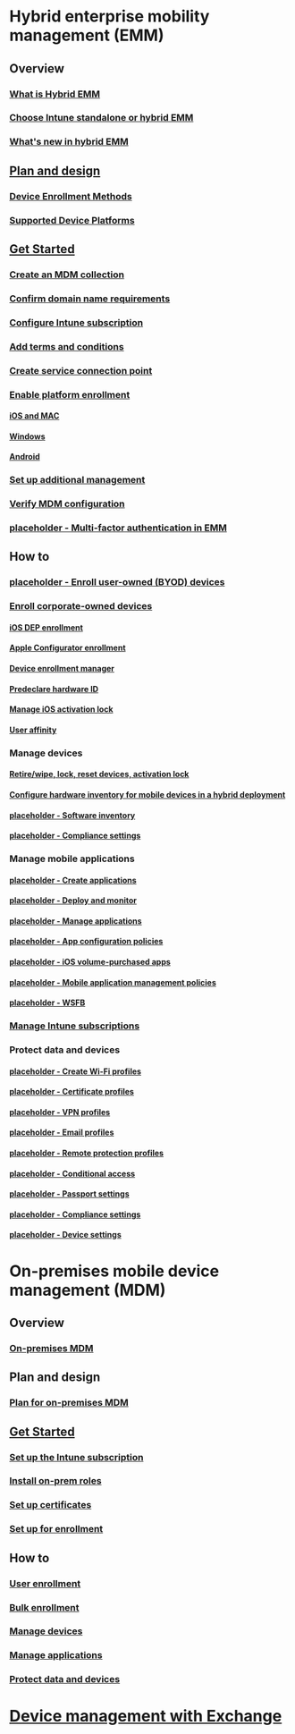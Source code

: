 #  Hybrid enterprise mobility management (EMM)
## Overview
### [What is Hybrid EMM](understand/hybrid-mobile-device-management.md)
### [Choose Intune standalone or hybrid EMM](understand/choose-between-standalone-intune-and-hybrid-mobile-device-management.md)
### [What's new in hybrid EMM](understand/whats-new-in-hybrid-mobile-device-management.md)

## [Plan and design](plan-design/plan-hybrid-mobile-device-management.md)
### [Device Enrollment Methods](plan-design/device-enrollment-methods.md)
### [Supported Device Platforms](plan-design/supported-device-platforms-for-hybrid.md)

## [Get Started](deploy-use/setup-hybrid-mdm.md)
### [Create an MDM collection](deploy-use/create-mdm-collection.md)
### [Confirm domain name requirements](deploy-use/confirm-dns.md)
### [Configure Intune subscription](deploy-use/configure-intune-subscription.md)
### [Add terms and conditions](deploy-use/terms-and-conditions.md)
### [Create service connection point](deploy-use/create-service-connection-point.md)
### [Enable platform enrollment](deploy-use/enable-platform-enrollment.md)
#### [iOS and MAC](deploy-use/enroll-hybrid-ios-mac.md)
#### [Windows](deploy-use/enroll-hybrid-windows.md)
#### [Android](deploy-use/enroll-hybrid-android.md)
### [Set up additional management](deploy-use/set-up-additional-management.md)
### [Verify MDM configuration](deploy-use/verify-mdm-configuration.md)
### [placeholder - Multi-factor authentication in EMM](deploy-use/emm-multi-factor-authentication-in-emm.md)

## How to
### [placeholder - Enroll user-owned (BYOD) devices](deploy-use/enroll-user-owned-devices.md)
### [Enroll corporate-owned devices](deploy-use/enroll-company-owned-devices.md)
#### [iOS DEP enrollment](deploy-use/ios-device-enrollment-program-for-hybrid.md)
#### [Apple Configurator enrollment](deploy-use/ios-hybrid-enrollment-using-apple-configurator.md)
#### [Device enrollment manager](deploy-use/enroll-devices-with-device-enrollment-manager.md)
#### [Predeclare hardware ID](deploy-use/predeclare-devices-with-hardware-id.md)
#### [Manage iOS activation lock](deploy-use/manage-ios-activation-lock.md)
#### [User affinity](deploy-use/user-affinity-for-hybrid-managed-devices.md)
### Manage devices
#### [Retire/wipe, lock, reset devices, activation lock](deploy-use/wipe-lock-reset-devices.md)
#### [Configure hardware inventory for mobile devices in a hybrid deployment](deploy-use/emm-mobile-device-hardware-inventory-hybrid.md)
#### [placeholder - Software inventory](deploy-use/emm-introduction-to-software-inventory.md)
#### [placeholder - Compliance settings](deploy-use/emm-get-started-with-compliance-settings.md)
### Manage mobile applications
#### [placeholder - Create applications](deploy-use/emm-create-applications.md)
#### [placeholder - Deploy and monitor](deploy-use/emm-deploy-monitor-applications.md)
#### [placeholder - Manage applications](deploy-use/emm-management-tasks-applications.md)
#### [placeholder - App configuration policies](deploy-use/emm-configure-apps-with-app-configuration-policies.md)
#### [placeholder - iOS volume-purchased apps](deploy-use/emm-manage-volume-purchased-ios-apps.md)
#### [placeholder - Mobile application management policies](deploy-use/emm-protect-apps-using-mam-policies.md)
#### [placeholder - WSFB](deploy-use/emm-windows-store-for-business.md)
### [Manage Intune subscriptions](deploy-use/emm-manage-intune-subscriptions.md)
### Protect data and devices
#### [placeholder - Create Wi-Fi profiles](deploy-use/emm-create-wifi-profiles.md)
#### [placeholder - Certificate profiles](deploy-use/emm-introduction-to-certificate-profiles.md)
#### [placeholder - VPN profiles](deploy-use/emm-create-vpn-profiles.md)
#### [placeholder - Email profiles](deploy-use/emm-create-exchange-activesync-profiles.md)
#### [placeholder - Remote protection profiles](deploy-use/emm-create-remote-connection-profiles.md)
#### [placeholder - Conditional access](deploy-use/emm-manage-access-to-services.md)
#### [placeholder - Passport settings](deploy-use/emm-passport-settings.md)
#### [placeholder - Compliance settings](deploy-use/emm-device-compliance-policies.md)
#### [placeholder - Device settings](deploy-use/xxxxx.md)

# On-premises mobile device management (MDM)
## Overview
### [On-premises MDM](understand/manage-mobile-devices-with-on-premises-infrastructure.md)

## Plan and design
### [Plan for on-premises MDM](plan-design/plan-on-premises-mdm.md)

## [Get Started](get-started/preparation-steps-for-on-premises-mdm.md)
### [Set up the Intune subscription](get-started/set-up-intune-subscription-on-premises-mdm.md)
### [Install on-prem roles](get-started/install-site-system-roles-for-on-premises-mdm.md)
### [Set up certificates](get-started/set-up-certificates-on-premises-mdm.md)
### [Set up for enrollment](get-started/set-up-device-enrollment-on-premises-mdm.md)

## How to
### [User enrollment](deploy-use/xxxxx.md)
### [Bulk enrollment](deploy-use/xxxxx.md)
### [Manage devices](deploy-use/xxxxx.md)
### [Manage applications](deploy-use/xxxxx.md)
### [Protect data and devices](deploy-use/xxxxx.md)

# [Device management with Exchange](deploy-use/manage-mobile-devices-with-exchange-activesync.md)
